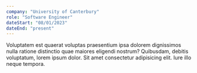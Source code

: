 ```yaml
---
company: "University of Canterbury"
role: "Software Engineer"
dateStart: "08/01/2023"
dateEnd: "present"
---
```


Voluptatem est quaerat voluptas praesentium ipsa dolorem dignissimos nulla ratione distinctio quae maiores eligendi nostrum? Quibusdam, debitis voluptatum, lorem ipsum dolor. Sit amet consectetur adipisicing elit. Iure illo neque tempora.